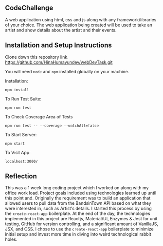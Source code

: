 ## CodeChallenge

A web application using html, css and js along with any framework/libraries of your
choice. The web application being created will be used to take an artist and show details
about the artist and their events.

## Installation and Setup Instructions

Clone down this repository link.
https://github.com/HinaHumayundev/webDevTask.git

You will need `node` and `npm` installed globally on your machine.

Installation:

`npm install`

To Run Test Suite:

`npm run test`

To Check Coverage Area of Tests

`npm run test -- --coverage --watchAll=false`

To Start Server:

`npm start`

To Visit App:

`localhost:3000/`

## Reflection

This was a 1 week long coding project which I worked on along with my office work load. Project goals included using technologies learned up until this point and. Originally the requirement was to build an application that allowed users to pull data from the BandsinTown API based on what they were interested in, such as Artist's details. I started this process by using the `create-react-app` boilerplate. At the end of the day, the technologies implemented in this project are Reactjs, Material/UI, Enzymes & Jest for unit testing, GitHub for version controlling, and a significant amount of VanillaJS, JSX, and CSS. I chose to use the `create-react-app` boilerplate to minimize initial setup and invest more time in diving into weird technological rabbit holes.
